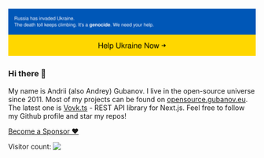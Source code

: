 [![](https://raw.githubusercontent.com/vshymanskyy/StandWithUkraine/main/banner2-direct.svg)](https://github.com/vshymanskyy/StandWithUkraine/blob/main/docs/README.md)

### Hi there 👋

My name is Andrii (also Andrey) Gubanov. I live in the open-source universe since 2011. Most of my projects can be found on [opensource.gubanov.eu](https://opensource.gubanov.eu/). The latest one is [Vovk.ts](https://github.com/finom/vovk) - REST API library for Next.js. Feel free to follow my Github profile and star my repos!

[Become a Sponsor ♥️](https://github.com/sponsors/finom)

  Visitor count: 
  <img src="https://profile-counter.glitch.me/finom/count.svg" width="150" align="top" />
